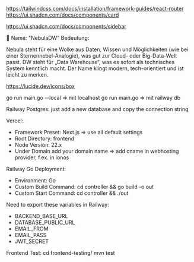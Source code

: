 https://tailwindcss.com/docs/installation/framework-guides/react-router
https://ui.shadcn.com/docs/components/card

https://ui.shadcn.com/docs/components/sidebar

🔷 Name: "NebulaDW"
Bedeutung:

Nebula steht für eine Wolke aus Daten, Wissen und Möglichkeiten (wie bei einer Sternennebel-Analogie), was gut zur Cloud- oder Big-Data-Welt passt.
DW steht für „Data Warehouse“, was es sofort als technisches System kenntlich macht.
Der Name klingt modern, tech-orientiert und ist leicht zu merken.

https://lucide.dev/icons/box

go run main.go --local => mit localhost
go run main.go => mit railway db

Railway Postgres: just add a new database and copy the connection string

Vercel:
- Framework Preset: Next.js => use all default settings
- Root Directory: frontend
- Node Version: 22.x
- Under Domain add your domain name => add cname in webhosting provider, f.ex. in ionos

Railway Go Deployment:
- Environment: Go
- Custom Build Command: cd controller && go build -o out
- Custom Start Command: cd controller && ./out

Need to export these variables in Railway:
- BACKEND_BASE_URL
- DATABASE_PUBLIC_URL
- EMAIL_FROM
- EMAIL_PASS
- JWT_SECRET

Frontend Test: 
cd frontend-testing/
mvn test